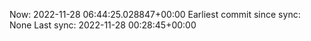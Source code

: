 Now: 2022-11-28 06:44:25.028847+00:00 Earliest commit since sync: None Last sync: 2022-11-28 00:28:45+00:00

